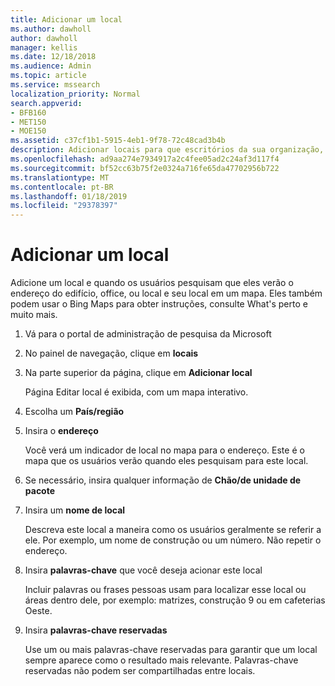 ```yaml
---
title: Adicionar um local
ms.author: dawholl
author: dawholl
manager: kellis
ms.date: 12/18/2018
ms.audience: Admin
ms.topic: article
ms.service: mssearch
localization_priority: Normal
search.appverid:
- BFB160
- MET150
- MOE150
ms.assetid: c37cf1b1-5915-4eb1-9f78-72c48cad3b4b
description: Adicionar locais para que escritórios da sua organização, prédios e outros espaços de trabalho sejam exibidos na sua Microsoft Search funcionam resultados
ms.openlocfilehash: ad9aa274e7934917a2c4fee05ad2c24af3d117f4
ms.sourcegitcommit: bf52cc63b75f2e0324a716fe65da47702956b722
ms.translationtype: MT
ms.contentlocale: pt-BR
ms.lasthandoff: 01/18/2019
ms.locfileid: "29378397"
---
```

# <a name="add-a-location"></a>Adicionar um local

Adicione um local e quando os usuários pesquisam que eles verão o endereço do edifício, office, ou local e seu local em um mapa. Eles também podem usar o Bing Maps para obter instruções, consulte What's perto e muito mais.
  
1. Vá para o portal de administração de pesquisa da Microsoft
    
2. No painel de navegação, clique em **locais**
    
3. Na parte superior da página, clique em **Adicionar local**
    
    Página Editar local é exibida, com um mapa interativo.
    
4. Escolha um **País/região**
    
5. Insira o **endereço**
    
    Você verá um indicador de local no mapa para o endereço. Este é o mapa que os usuários verão quando eles pesquisam para este local.
    
6. Se necessário, insira qualquer informação de **Chão/de unidade de pacote** 
    
7. Insira um **nome de local**
    
    Descreva este local a maneira como os usuários geralmente se referir a ele. Por exemplo, um nome de construção ou um número. Não repetir o endereço.
    
8. Insira **palavras-chave** que você deseja acionar este local 
    
    Incluir palavras ou frases pessoas usam para localizar esse local ou áreas dentro dele, por exemplo: matrizes, construção 9 ou em cafeterias Oeste.
    
9. Insira **palavras-chave reservadas**
    
    Use um ou mais palavras-chave reservadas para garantir que um local sempre aparece como o resultado mais relevante. Palavras-chave reservadas não podem ser compartilhadas entre locais.

  

